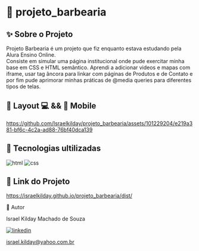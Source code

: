 # 💈 projeto_barbearia 

## ✨ Sobre o Projeto

Projeto Barbearia é um projeto que fiz enquanto estava estudando pela Alura Ensino Online.  
Consiste em simular uma página institucional onde pude exercitar minha base em CSS e HTML semântico. Aprendi a adicionar videos e mapas com iframe, usar tag âncora para linkar com páginas de Produtos e de Contato e por fim pude aprimorar minhas práticas de @media queries para diferentes tipos de telas.  


## 🎨 Layout 💻 && 📱 Mobile  

https://github.com/Israelkilday/projeto_barbearia/assets/101229204/e219a381-bf6c-4c2a-ad88-76bf40dca139

## 🚀 Tecnologias ultilizadas

![html](https://img.shields.io/badge/HTML5-E34F26?style=for-the-badge&logo=html5&logoColor=white)
![css](https://img.shields.io/badge/CSS3-1572B6?style=for-the-badge&logo=css3&logoColor=white)

## 🔗 Link do Projeto

https://israelkilday.github.io/projeto_barbearia/dist/

 🧠 Autor

Israel Kilday Machado de Souza  

[![linkedin](https://img.shields.io/badge/LinkedIn-0077B5?style=for-the-badge&logo=linkedin&logoColor=white)](https://www.linkedin.com/in/israel-kilday-machado-de-souza-801482230)

israel.kilday@yahoo.com.br
